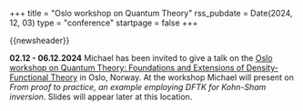 +++
title       = "Oslo workshop on Quantum Theory"
rss_pubdate = Date(2024, 12, 03)
type        = "conference"
startpage   = false
+++

{{newsheader}}

**02.12 - 06.12.2024**
Michael has been invited to give a talk on the [Oslo workshop on Quantum Theory: Foundations and Extensions of Density-Functional Theory](https://uni.oslomet.no/quantum/workshop-foundations-and-extensions-of-dft/) in Oslo, Norway.
At the workshop Michael will present on
*From proof to practice, an example employing DFTK for Kohn-Sham inversion*.
Slides will appear later at this location.
